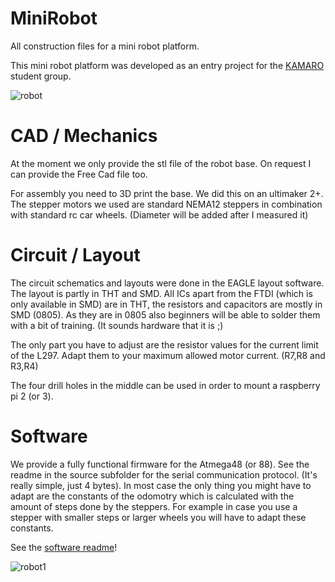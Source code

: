 # MiniRobot
All construction files for a mini robot platform.

This mini robot platform was developed as an entry project for the [KAMARO](https://kamaro-engineering.de/) student group. 

![robot](https://github.com/firesurfer/MiniRobot/blob/master/doc/DSC_0270.JPG)



# CAD / Mechanics

At the moment we only provide the stl file of the robot base. On request I can provide the Free Cad file too. 

For assembly you need to 3D print the base. We did this on an ultimaker 2+.
The stepper motors we used are standard NEMA12 steppers in combination with standard rc car wheels. (Diameter will be added after I measured it)

# Circuit / Layout

The circuit schematics and layouts were done in the EAGLE layout software. The layout is partly in THT and SMD. All ICs apart from the FTDI (which is only available in SMD) are in THT, the resistors and capacitors are mostly in SMD (0805). As they are in 0805 also beginners will be able to solder them with a bit of training. (It sounds hardware that it is ;) 

The only part you have to adjust are the resistor values for the current limit of the L297. Adapt them to your maximum allowed motor current. (R7,R8 and R3,R4)

The four drill holes in the middle can be used in order to mount a raspberry pi 2 (or 3).

# Software

We provide a fully functional firmware for the Atmega48 (or 88). See the readme in the source subfolder for the serial communication protocol. (It's really simple, just 4 bytes). In most case the only thing you might have to adapt are the constants of the odomotry which is calculated with the amount of steps done by the steppers. For example in case you use a stepper with smaller steps or larger wheels you will have to adapt these constants.

See the [software readme](source/README.md)!

![robot1](https://github.com/firesurfer/MiniRobot/blob/master/doc/DSC_0271.JPG)


